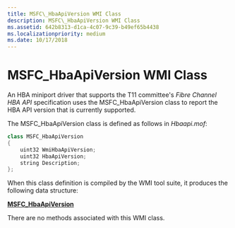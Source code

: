 ```yaml
---
title: MSFC\_HbaApiVersion WMI Class
description: MSFC\_HbaApiVersion WMI Class
ms.assetid: 642b8313-d1ca-4c07-9c39-b49ef65b4438
ms.localizationpriority: medium
ms.date: 10/17/2018
---
```


# MSFC\_HbaApiVersion WMI Class


An HBA miniport driver that supports the T11 committee's *Fibre Channel HBA API* specification uses the MSFC\_HbaApiVersion class to report the HBA API version that is currently supported.

The MSFC\_HbaApiVersion class is defined as follows in *Hbaapi.mof*:

```cpp
class MSFC_HbaApiVersion
{
    uint32 WmiHbaApiVersion;
    uint32 HbaApiVersion;
    string Description;
};
```

When this class definition is compiled by the WMI tool suite, it produces the following data structure:

[**MSFC\_HbaApiVersion**](https://msdn.microsoft.com/library/windows/hardware/ff562507)

There are no methods associated with this WMI class.

 

 





